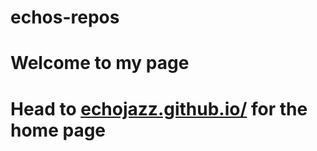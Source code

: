 # echos-repos
# Welcome to my page
# Head to [echojazz.github.io/](https://echojazz.github.io/echos-repos/home/index.html) for the home page
